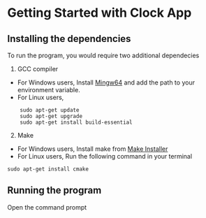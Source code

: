 # Getting Started with Clock App

## Installing the dependencies
To run the program, you would require two additional dependecies

1. GCC compiler
- For Windows users,
Install [Mingw64](https://sourceforge.net/projects/mingw-w64/files/Toolchains%20targetting%20Win32/Personal%20Builds/mingw-builds/installer/mingw-w64-install.exe/download) and add the path to your environment variable.
- For Linux users,
```
    sudo apt-get update
    sudo apt-get upgrade
    sudo apt-get install build-essential
```    

2. Make
- For Windows users, 
Install make from [Make Installer](https://sourceforge.net/projects/gnuwin32/files/make/3.81/make-3.81.exe/download?use_mirror=webwerks&download=)
- For Linux users, Run the following command in your terminal
```
sudo apt-get install cmake
```

## Running the program
Open the command prompt 
